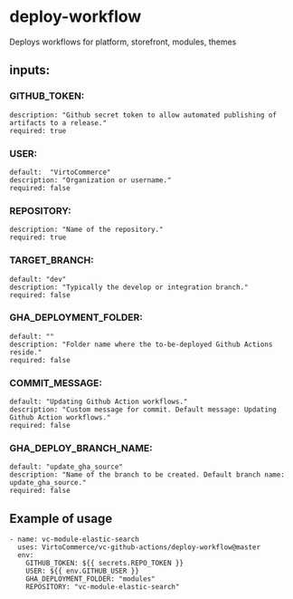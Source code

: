 # deploy-workflow

Deploys workflows for platform, storefront, modules, themes

## inputs:
### GITHUB_TOKEN:
    description: "Github secret token to allow automated publishing of artifacts to a release."
    required: true
### USER:
    default:  "VirtoCommerce"
    description: "Organization or username."
    required: false
### REPOSITORY:
    description: "Name of the repository."
    required: true
### TARGET_BRANCH:
    default: "dev"
    description: "Typically the develop or integration branch."
    required: false
### GHA_DEPLOYMENT_FOLDER:
    default: ""
    description: "Folder name where the to-be-deployed Github Actions reside."
    required: false
### COMMIT_MESSAGE:
    default: "Updating Github Action workflows."
    description: "Custom message for commit. Default message: Updating Github Action workflows."
    required: false
### GHA_DEPLOY_BRANCH_NAME:
    default: "update_gha_source"
    description: "Name of the branch to be created. Default branch name: update_gha_source."
    required: false

## Example of usage
```
- name: vc-module-elastic-search
  uses: VirtoCommerce/vc-github-actions/deploy-workflow@master
  env:
    GITHUB_TOKEN: ${{ secrets.REPO_TOKEN }}
    USER: ${{ env.GITHUB_USER }}
    GHA_DEPLOYMENT_FOLDER: "modules"
    REPOSITORY: "vc-module-elastic-search"
```
